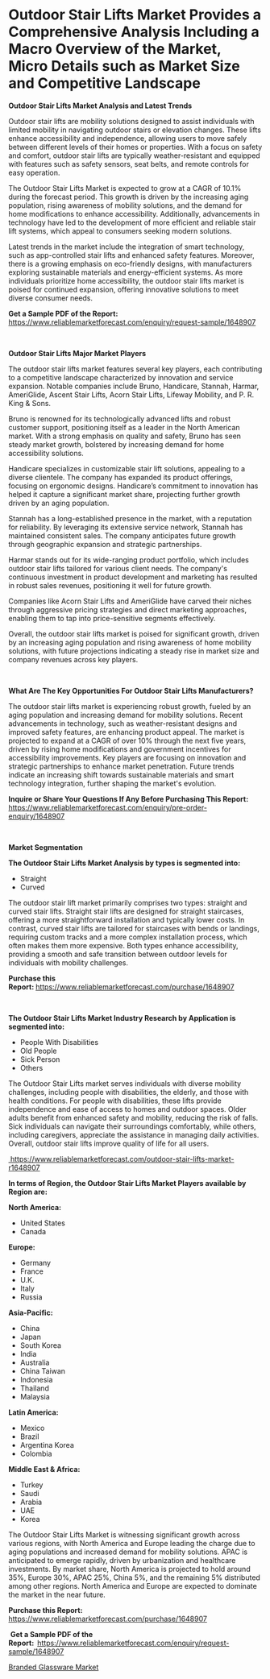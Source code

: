 <p><h1>Outdoor Stair Lifts Market Provides a Comprehensive Analysis Including a Macro Overview of the Market, Micro Details such as Market Size and Competitive Landscape</h1></p><p><strong>Outdoor Stair Lifts Market Analysis and Latest Trends</strong></p>
<p><p>Outdoor stair lifts are mobility solutions designed to assist individuals with limited mobility in navigating outdoor stairs or elevation changes. These lifts enhance accessibility and independence, allowing users to move safely between different levels of their homes or properties. With a focus on safety and comfort, outdoor stair lifts are typically weather-resistant and equipped with features such as safety sensors, seat belts, and remote controls for easy operation.</p><p>The Outdoor Stair Lifts Market is expected to grow at a CAGR of 10.1% during the forecast period. This growth is driven by the increasing aging population, rising awareness of mobility solutions, and the demand for home modifications to enhance accessibility. Additionally, advancements in technology have led to the development of more efficient and reliable stair lift systems, which appeal to consumers seeking modern solutions.</p><p>Latest trends in the market include the integration of smart technology, such as app-controlled stair lifts and enhanced safety features. Moreover, there is a growing emphasis on eco-friendly designs, with manufacturers exploring sustainable materials and energy-efficient systems. As more individuals prioritize home accessibility, the outdoor stair lifts market is poised for continued expansion, offering innovative solutions to meet diverse consumer needs.</p></p>
<p><strong>Get a Sample PDF of the Report:&nbsp;</strong> <a href="https://www.reliablemarketforecast.com/enquiry/request-sample/1648907?utm_campaign=2450&utm_medium=2&utm_source=Github&utm_content=ia&utm_term=04042025&utm_id=outdoor-stair-lifts">https://www.reliablemarketforecast.com/enquiry/request-sample/1648907</a></p>
<p>&nbsp;</p>
<p><strong>Outdoor Stair Lifts Major Market Players</strong></p>
<p><p>The outdoor stair lifts market features several key players, each contributing to a competitive landscape characterized by innovation and service expansion. Notable companies include Bruno, Handicare, Stannah, Harmar, AmeriGlide, Ascent Stair Lifts, Acorn Stair Lifts, Lifeway Mobility, and P. R. King & Sons.</p><p>Bruno is renowned for its technologically advanced lifts and robust customer support, positioning itself as a leader in the North American market. With a strong emphasis on quality and safety, Bruno has seen steady market growth, bolstered by increasing demand for home accessibility solutions.</p><p>Handicare specializes in customizable stair lift solutions, appealing to a diverse clientele. The company has expanded its product offerings, focusing on ergonomic designs. Handicare’s commitment to innovation has helped it capture a significant market share, projecting further growth driven by an aging population.</p><p>Stannah has a long-established presence in the market, with a reputation for reliability. By leveraging its extensive service network, Stannah has maintained consistent sales. The company anticipates future growth through geographic expansion and strategic partnerships.</p><p>Harmar stands out for its wide-ranging product portfolio, which includes outdoor stair lifts tailored for various client needs. The company's continuous investment in product development and marketing has resulted in robust sales revenues, positioning it well for future growth.</p><p>Companies like Acorn Stair Lifts and AmeriGlide have carved their niches through aggressive pricing strategies and direct marketing approaches, enabling them to tap into price-sensitive segments effectively.</p><p>Overall, the outdoor stair lifts market is poised for significant growth, driven by an increasing aging population and rising awareness of home mobility solutions, with future projections indicating a steady rise in market size and company revenues across key players.</p></p>
<p>&nbsp;</p>
<p><strong>What Are The Key Opportunities For Outdoor Stair Lifts Manufacturers?</strong></p>
<p><p>The outdoor stair lifts market is experiencing robust growth, fueled by an aging population and increasing demand for mobility solutions. Recent advancements in technology, such as weather-resistant designs and improved safety features, are enhancing product appeal. The market is projected to expand at a CAGR of over 10% through the next five years, driven by rising home modifications and government incentives for accessibility improvements. Key players are focusing on innovation and strategic partnerships to enhance market penetration. Future trends indicate an increasing shift towards sustainable materials and smart technology integration, further shaping the market's evolution.</p></p>
<p><strong>Inquire or Share Your Questions If Any Before Purchasing This Report:</strong> <a href="https://www.reliablemarketforecast.com/enquiry/pre-order-enquiry/1648907?utm_campaign=2450&utm_medium=2&utm_source=Github&utm_content=ia&utm_term=04042025&utm_id=outdoor-stair-lifts">https://www.reliablemarketforecast.com/enquiry/pre-order-enquiry/1648907</a></p>
<p>&nbsp;</p>
<p><strong>Market Segmentation</strong></p>
<p><strong>The Outdoor Stair Lifts Market Analysis by types is segmented into:</strong></p>
<p><ul><li>Straight</li><li>Curved</li></ul></p>
<p><p>The outdoor stair lift market primarily comprises two types: straight and curved stair lifts. Straight stair lifts are designed for straight staircases, offering a more straightforward installation and typically lower costs. In contrast, curved stair lifts are tailored for staircases with bends or landings, requiring custom tracks and a more complex installation process, which often makes them more expensive. Both types enhance accessibility, providing a smooth and safe transition between outdoor levels for individuals with mobility challenges.</p></p>
<p><strong>Purchase this Report:&nbsp;</strong><a href="https://www.reliablemarketforecast.com/purchase/1648907?utm_campaign=2450&utm_medium=2&utm_source=Github&utm_content=ia&utm_term=04042025&utm_id=outdoor-stair-lifts">https://www.reliablemarketforecast.com/purchase/1648907</a></p>
<p>&nbsp;</p>
<p><strong>The Outdoor Stair Lifts Market Industry Research by Application is segmented into:</strong></p>
<p><ul><li>People With Disabilities</li><li>Old People</li><li>Sick Person</li><li>Others</li></ul></p>
<p><p>The Outdoor Stair Lifts market serves individuals with diverse mobility challenges, including people with disabilities, the elderly, and those with health conditions. For people with disabilities, these lifts provide independence and ease of access to homes and outdoor spaces. Older adults benefit from enhanced safety and mobility, reducing the risk of falls. Sick individuals can navigate their surroundings comfortably, while others, including caregivers, appreciate the assistance in managing daily activities. Overall, outdoor stair lifts improve quality of life for all users.</p></p>
<p><a href="https://www.reliablemarketforecast.com/outdoor-stair-lifts-market-r1648907?utm_campaign=2450&utm_medium=2&utm_source=Github&utm_content=ia&utm_term=04042025&utm_id=outdoor-stair-lifts">&nbsp;https://www.reliablemarketforecast.com/outdoor-stair-lifts-market-r1648907</a></p>
<p><strong>In terms of Region, the Outdoor Stair Lifts Market Players available by Region are:</strong></p>
<p>
    <p> <strong> North America: </strong>
        <ul>
            <li>United States</li>
            <li>Canada</li>
        </ul>
        </p> 
    <p> <strong> Europe: </strong>
        <ul>
            <li>Germany</li>
            <li>France</li>
            <li>U.K.</li>
            <li>Italy</li>
            <li>Russia</li>
        </ul>
        </p> 
    <p> <strong> Asia-Pacific: </strong>
        <ul>
            <li>China</li>
            <li>Japan</li>
            <li>South Korea</li>
            <li>India</li>
            <li>Australia</li>
            <li>China Taiwan</li>
            <li>Indonesia</li>
            <li>Thailand</li>
            <li>Malaysia</li>
        </ul>
        </p> 
    <p> <strong> Latin America: </strong>
        <ul>
            <li>Mexico</li>
            <li>Brazil</li>
            <li>Argentina Korea</li>
            <li>Colombia</li>
        </ul>
        </p> 
    <p> <strong> Middle East & Africa: </strong>
        <ul>
            <li>Turkey</li>
            <li>Saudi</li>
            <li>Arabia</li>
            <li>UAE</li>
            <li>Korea</li>
        </ul>
    </p>
    </p>
<p><p>The Outdoor Stair Lifts Market is witnessing significant growth across various regions, with North America and Europe leading the charge due to aging populations and increased demand for mobility solutions. APAC is anticipated to emerge rapidly, driven by urbanization and healthcare investments. By market share, North America is projected to hold around 35%, Europe 30%, APAC 25%, China 5%, and the remaining 5% distributed among other regions. North America and Europe are expected to dominate the market in the near future.</p></p>
<p><strong>Purchase this Report: </strong><a href="https://www.reliablemarketforecast.com/purchase/1648907?utm_campaign=2450&utm_medium=2&utm_source=Github&utm_content=ia&utm_term=04042025&utm_id=outdoor-stair-lifts">https://www.reliablemarketforecast.com/purchase/1648907</a></p>
<p>&nbsp;<strong>Get a Sample PDF of the Report:&nbsp;&nbsp;</strong><a href="https://www.reliablemarketforecast.com/enquiry/request-sample/1648907?utm_campaign=2450&utm_medium=2&utm_source=Github&utm_content=ia&utm_term=04042025&utm_id=outdoor-stair-lifts">https://www.reliablemarketforecast.com/enquiry/request-sample/1648907</a></p>
<p><strong></strong></p>
<p><p><a href="https://github.com/klindsey95/Market-Research-Report-List-1/blob/main/branded-glassware-market.md?utm_campaign=2450&utm_medium=2&utm_source=Github&utm_content=ia&utm_term=04042025&utm_id=outdoor-stair-lifts">Branded Glassware Market</a></p></p>